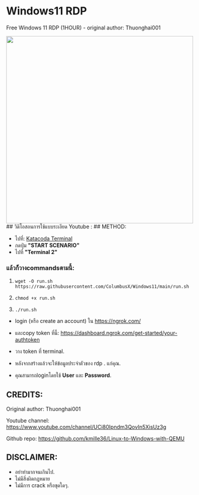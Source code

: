 # Windows11 RDP
Free Windows 11 RDP (1HOUR) - original author: Thuonghai001

<img src="https://cdn.vox-cdn.com/thumbor/3vU4TM6YN6N1fr4EovxPH1vzCeQ=/0x0:2639x1760/1200x800/filters:focal(1109x669:1531x1091)/cdn.vox-cdn.com/uploads/chorus_image/image/69455736/windows11.15.jpg" width="500" />
## วิดิโอสอนการใช้แบบระเอียด
Youtube :
## METHOD:

- ไปที่: [Katacoda Terminal](https://www.katacoda.com/openshift/courses/subsystems/container-internals-lab-2-0-part-1)
- กดปุ่ม **"START SCENARIO"**
- ไปที่ **"Terminal 2"**

### แล้วก็วางcommandsตามนี้:

1. `wget -O run.sh https://raw.githubusercontent.com/ColumbusX/Windows11/main/run.sh`

2. `chmod +x run.sh`

3. `./run.sh`

- login (หรือ create an account) ใน https://ngrok.com/ 

- และcopy token ที่นี้: https://dashboard.ngrok.com/get-started/your-authtoken

- วาง token ที่ terminal.
- หลังจากสร้างแล้วจะให้ข้อมูลประจำตัวของ rdp . แก่คุณ.
- คุณสามารถloginโดยใช้ **User** และ **Password**.

## CREDITS:
Original author: Thuonghai001

Youtube channel: https://www.youtube.com/channel/UCi80Ipndm3QovIn5XisUz3g

Github repo: https://github.com/kmille36/Linux-to-Windows-with-QEMU

## DISCLAIMER:
 - อย่าทำมากจนเกินไป.
 - ไม่มีสิ่งผิดกฎหมาย
 - ไม่มีการ crack หรือขุดใดๆ.
